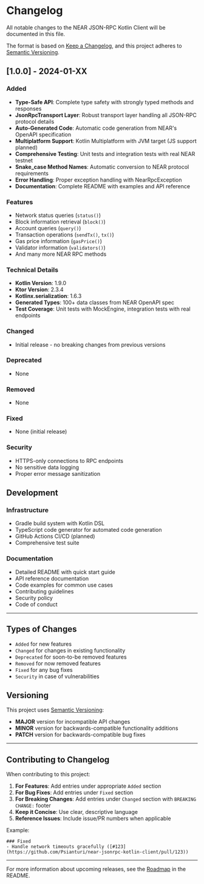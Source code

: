 # Changelog

All notable changes to the NEAR JSON-RPC Kotlin Client will be documented in this file.

The format is based on [Keep a Changelog](https://keepachangelog.com/en/1.0.0/),
and this project adheres to [Semantic Versioning](https://semver.org/spec/v2.0.0.html).

## [1.0.0] - 2024-01-XX

### Added
- **Type-Safe API**: Complete type safety with strongly typed methods and responses
- **JsonRpcTransport Layer**: Robust transport layer handling all JSON-RPC protocol details
- **Auto-Generated Code**: Automatic code generation from NEAR's OpenAPI specification
- **Multiplatform Support**: Kotlin Multiplatform with JVM target (JS support planned)
- **Comprehensive Testing**: Unit tests and integration tests with real NEAR testnet
- **Snake_case Method Names**: Automatic conversion to NEAR protocol requirements
- **Error Handling**: Proper exception handling with NearRpcException
- **Documentation**: Complete README with examples and API reference

### Features
- Network status queries (`status()`)
- Block information retrieval (`block()`)
- Account queries (`query()`)
- Transaction operations (`sendTx()`, `tx()`)
- Gas price information (`gasPrice()`)
- Validator information (`validators()`)
- And many more NEAR RPC methods

### Technical Details
- **Kotlin Version**: 1.9.0
- **Ktor Version**: 2.3.4
- **Kotlinx.serialization**: 1.6.3
- **Generated Types**: 100+ data classes from NEAR OpenAPI spec
- **Test Coverage**: Unit tests with MockEngine, integration tests with real endpoints

### Changed
- Initial release - no breaking changes from previous versions

### Deprecated
- None

### Removed
- None

### Fixed
- None (initial release)

### Security
- HTTPS-only connections to RPC endpoints
- No sensitive data logging
- Proper error message sanitization

## Development

### Infrastructure
- Gradle build system with Kotlin DSL
- TypeScript code generator for automated code generation
- GitHub Actions CI/CD (planned)
- Comprehensive test suite

### Documentation
- Detailed README with quick start guide
- API reference documentation
- Code examples for common use cases
- Contributing guidelines
- Security policy
- Code of conduct

---

## Types of Changes

- `Added` for new features
- `Changed` for changes in existing functionality
- `Deprecated` for soon-to-be removed features
- `Removed` for now removed features
- `Fixed` for any bug fixes
- `Security` in case of vulnerabilities

## Versioning

This project uses [Semantic Versioning](https://semver.org/):

- **MAJOR** version for incompatible API changes
- **MINOR** version for backwards-compatible functionality additions
- **PATCH** version for backwards-compatible bug fixes

---

## Contributing to Changelog

When contributing to this project:

1. **For Features**: Add entries under appropriate `Added` section
2. **For Bug Fixes**: Add entries under `Fixed` section
3. **For Breaking Changes**: Add entries under `Changed` section with `BREAKING CHANGE:` footer
4. **Keep it Concise**: Use clear, descriptive language
5. **Reference Issues**: Include issue/PR numbers when applicable

Example:
```
### Fixed
- Handle network timeouts gracefully ([#123](https://github.com/Psianturi/near-jsonrpc-kotlin-client/pull/123))
```

---

For more information about upcoming releases, see the [Roadmap](https://github.com/Psianturi/near-jsonrpc-kotlin-client#roadmap) in the README.